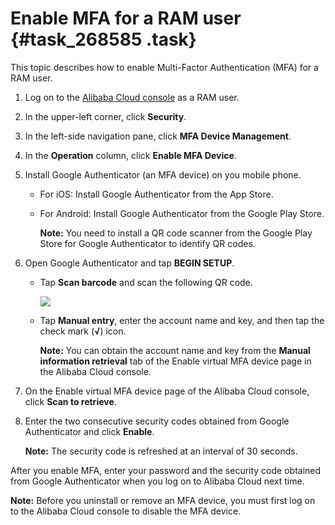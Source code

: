 # Enable MFA for a RAM user {#task_268585 .task}

This topic describes how to enable Multi-Factor Authentication \(MFA\) for a RAM user.

1.  Log on to the [Alibaba Cloud console](https://signin-intl.aliyun.com/login.htm) as a RAM user.
2.  In the upper-left corner, click **Security**.
3.  In the left-side navigation pane, click **MFA Device Management**.
4.  In the **Operation** column, click **Enable MFA Device**.
5.  Install Google Authenticator \(an MFA device\) on you mobile phone. 
    -   For iOS: Install Google Authenticator from the App Store.
    -   For Android: Install Google Authenticator from the Google Play Store.

        **Note:** You need to install a QR code scanner from the Google Play Store for Google Authenticator to identify QR codes.

6.  Open Google Authenticator and tap **BEGIN SETUP**. 
    -   Tap **Scan barcode** and scan the following QR code.

        ![](http://static-aliyun-doc.oss-cn-hangzhou.aliyuncs.com/assets/img/221961/155928376447637_en-US.png)

    -   Tap **Manual entry**, enter the account name and key, and then tap the check mark \(**√**\) icon.

        **Note:** You can obtain the account name and key from the **Manual information retrieval** tab of the Enable virtual MFA device page in the Alibaba Cloud console.

7.  On the Enable virtual MFA device page of the Alibaba Cloud console, click **Scan to retrieve**.
8.  Enter the two consecutive security codes obtained from Google Authenticator and click **Enable**. 

    **Note:** The security code is refreshed at an interval of 30 seconds.


After you enable MFA, enter your password and the security code obtained from Google Authenticator when you log on to Alibaba Cloud next time.

**Note:** Before you uninstall or remove an MFA device, you must first log on to the Alibaba Cloud console to disable the MFA device.

